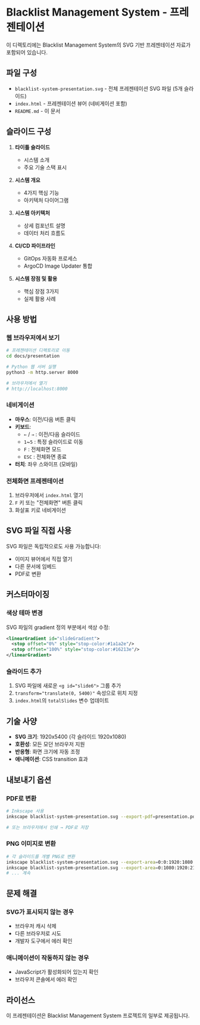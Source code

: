 # Blacklist Management System - 프레젠테이션

이 디렉토리에는 Blacklist Management System의 SVG 기반 프레젠테이션 자료가 포함되어 있습니다.

## 파일 구성

- `blacklist-system-presentation.svg` - 전체 프레젠테이션 SVG 파일 (5개 슬라이드)
- `index.html` - 프레젠테이션 뷰어 (네비게이션 포함)
- `README.md` - 이 문서

## 슬라이드 구성

1. **타이틀 슬라이드**
   - 시스템 소개
   - 주요 기술 스택 표시

2. **시스템 개요**
   - 4가지 핵심 기능
   - 아키텍처 다이어그램

3. **시스템 아키텍처**
   - 상세 컴포넌트 설명
   - 데이터 처리 흐름도

4. **CI/CD 파이프라인**
   - GitOps 자동화 프로세스
   - ArgoCD Image Updater 통합

5. **시스템 장점 및 활용**
   - 핵심 장점 3가지
   - 실제 활용 사례

## 사용 방법

### 웹 브라우저에서 보기
```bash
# 프레젠테이션 디렉토리로 이동
cd docs/presentation

# Python 웹 서버 실행
python3 -m http.server 8000

# 브라우저에서 열기
# http://localhost:8000
```

### 네비게이션
- **마우스**: 이전/다음 버튼 클릭
- **키보드**: 
  - `←` / `→` : 이전/다음 슬라이드
  - `1`~`5` : 특정 슬라이드로 이동
  - `F` : 전체화면 모드
  - `ESC` : 전체화면 종료
- **터치**: 좌우 스와이프 (모바일)

### 전체화면 프레젠테이션
1. 브라우저에서 `index.html` 열기
2. `F` 키 또는 "전체화면" 버튼 클릭
3. 화살표 키로 네비게이션

## SVG 파일 직접 사용

SVG 파일은 독립적으로도 사용 가능합니다:
- 이미지 뷰어에서 직접 열기
- 다른 문서에 임베드
- PDF로 변환

## 커스터마이징

### 색상 테마 변경
SVG 파일의 gradient 정의 부분에서 색상 수정:
```xml
<linearGradient id="slideGradient">
  <stop offset="0%" style="stop-color:#1a1a2e"/>
  <stop offset="100%" style="stop-color:#16213e"/>
</linearGradient>
```

### 슬라이드 추가
1. SVG 파일에 새로운 `<g id="slide6">` 그룹 추가
2. `transform="translate(0, 5400)"` 속성으로 위치 지정
3. `index.html`의 `totalSlides` 변수 업데이트

## 기술 사양

- **SVG 크기**: 1920x5400 (각 슬라이드 1920x1080)
- **호환성**: 모든 모던 브라우저 지원
- **반응형**: 화면 크기에 자동 조정
- **애니메이션**: CSS transition 효과

## 내보내기 옵션

### PDF로 변환
```bash
# Inkscape 사용
inkscape blacklist-system-presentation.svg --export-pdf=presentation.pdf

# 또는 브라우저에서 인쇄 → PDF로 저장
```

### PNG 이미지로 변환
```bash
# 각 슬라이드를 개별 PNG로 변환
inkscape blacklist-system-presentation.svg --export-area=0:0:1920:1080 --export-png=slide1.png
inkscape blacklist-system-presentation.svg --export-area=0:1080:1920:2160 --export-png=slide2.png
# ... 계속
```

## 문제 해결

### SVG가 표시되지 않는 경우
- 브라우저 캐시 삭제
- 다른 브라우저로 시도
- 개발자 도구에서 에러 확인

### 애니메이션이 작동하지 않는 경우
- JavaScript가 활성화되어 있는지 확인
- 브라우저 콘솔에서 에러 확인

## 라이선스

이 프레젠테이션은 Blacklist Management System 프로젝트의 일부로 제공됩니다.